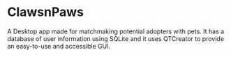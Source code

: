 # ClawsnPaws
A Desktop app made for matchmaking potential adopters with pets. It has a database of user information using SQLite and it uses QTCreator to provide an easy-to-use and accessible GUI.
